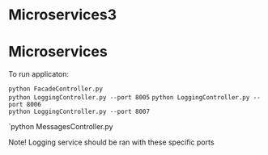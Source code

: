 # Microservices3
# Microservices
To run applicaton:  

`python FacadeController.py`  
`python LoggingController.py --port 8005` 
`python LoggingController.py --port 8006`  
`python LoggingController.py --port 8007`  

`python MessagesController.py

Note! Logging service should be ran with these specific ports
